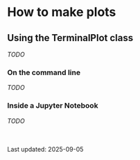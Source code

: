 # How to make plots

## Using the TerminalPlot class
*TODO*

### On the command line
*TODO*

### Inside a Jupyter Notebook
*TODO*

<br><br>
Last updated: 2025-09-05
